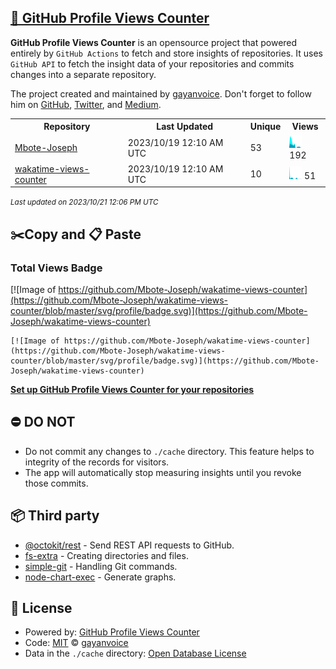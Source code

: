 ## [🚀 GitHub Profile Views Counter](https://github.com/gayanvoice/github-profile-views-counter)
**GitHub Profile Views Counter** is an opensource project that powered entirely by  `GitHub Actions` to fetch and store insights of repositories.
It uses `GitHub API` to fetch the insight data of your repositories and commits changes into a separate repository.

The project created and maintained by [gayanvoice](https://github.com/gayanvoice). Don't forget to follow him on [GitHub](https://github.com/gayanvoice), [Twitter](https://twitter.com/gayanvoice), and [Medium](https://gayanvoice.medium.com/).

<table>
	<tr>
		<th>
			Repository
		</th>
		<th>
			Last Updated
		</th>
		<th>
			Unique
		</th>
		<th>
			Views
		</th>
	</tr>
	<tr>
		<td>
			<a href="https://github.com/Mbote-Joseph/wakatime-views-counter/tree/master/readme/484063504/year.md">
				Mbote-Joseph
			</a>
		</td>
		<td>
			2023/10/19 12:10 AM UTC
		</td>
		<td>
			53
		</td>
		<td>
			<img alt="Response time graph" src="https://github.com/Mbote-Joseph/wakatime-views-counter/raw/master/graph/484063504/small/year.png" height="20"> 192
		</td>
	</tr>
	<tr>
		<td>
			<a href="https://github.com/Mbote-Joseph/wakatime-views-counter/tree/master/readme/507583424/year.md">
				wakatime-views-counter
			</a>
		</td>
		<td>
			2023/10/19 12:10 AM UTC
		</td>
		<td>
			10
		</td>
		<td>
			<img alt="Response time graph" src="https://github.com/Mbote-Joseph/wakatime-views-counter/raw/master/graph/507583424/small/year.png" height="20"> 51
		</td>
	</tr>
</table>

<small><i>Last updated on 2023/10/21 12:06 PM UTC</i></small>

## ✂️Copy and 📋 Paste
### Total Views Badge
[![Image of https://github.com/Mbote-Joseph/wakatime-views-counter](https://github.com/Mbote-Joseph/wakatime-views-counter/blob/master/svg/profile/badge.svg)](https://github.com/Mbote-Joseph/wakatime-views-counter)

```readme
[![Image of https://github.com/Mbote-Joseph/wakatime-views-counter](https://github.com/Mbote-Joseph/wakatime-views-counter/blob/master/svg/profile/badge.svg)](https://github.com/Mbote-Joseph/wakatime-views-counter)
```
[**Set up GitHub Profile Views Counter for your repositories**](https://github.com/gayanvoice/github-profile-views-counter)
## ⛔ DO NOT
- Do not commit any changes to `./cache` directory. This feature helps to integrity of the records for visitors.
- The app will automatically stop measuring insights until you revoke those commits.
## 📦 Third party

- [@octokit/rest](https://www.npmjs.com/package/@octokit/rest) - Send REST API requests to GitHub.
- [fs-extra](https://www.npmjs.com/package/fs-extra) - Creating directories and files.
- [simple-git](https://www.npmjs.com/package/simple-git) - Handling Git commands.
- [node-chart-exec](https://www.npmjs.com/package/node-chart-exec) - Generate graphs.
## 📄 License
- Powered by: [GitHub Profile Views Counter](https://github.com/gayanvoice/github-profile-views-counter)
- Code: [MIT](./LICENSE) © [gayanvoice](https://github.com/gayanvoice)
- Data in the `./cache` directory: [Open Database License](https://opendatacommons.org/licenses/odbl/1-0/)